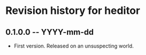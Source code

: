 # Revision history for heditor

## 0.1.0.0 -- YYYY-mm-dd

* First version. Released on an unsuspecting world.
